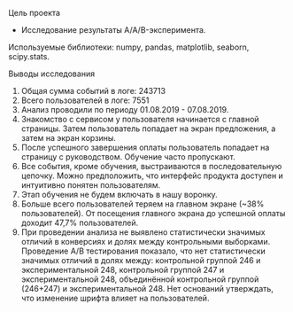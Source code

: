 Цель проекта
 - Исследование результаты A/A/B-эксперимента. 

Используемые библиотеки: numpy, pandas, matplotlib, seaborn,  scipy.stats.

Выводы исследования
1. Общая сумма событий в логе: 243713
2. Всего пользователей в логе: 7551
3. Анализ проводили по периоду 01.08.2019 - 07.08.2019.
4. Знакомство с сервисом у пользователя начинается с главной страницы. Затем пользователь попадает на экран предложения, а затем на экран корзины. 
5. После успешного завершения оплаты пользователь попадает на страницу с руководством. Обучение часто пропускают. 
6. Все события, кроме обучения, выстраиваются в последовательную цепочку. Можно предположить, что интерфейс продукта доступен и интуитивно понятен пользователям. 
7. Этап обучения не будем включать в нашу воронку.
8. Больше всего пользователей теряем на главном экране (~38% пользователей).
От посещения главного экрана до успешной оплаты доходит 47,7% пользователей.
9. При проведении анализа не выявлено статистически значимых отличий в конверсиях и долях между контрольными выборками. Проведение А/В тестирования показало, что нет статистически значимых отличий в долях между:
контрольной группой 246 и экспериментальной 248,
контрольной группой 247 и экспериментальной 248,
объединённой контрольной группой (246+247) и экспериментальной 248.
Нет оснований утверждать, что изменение шрифта влияет на пользователей.
